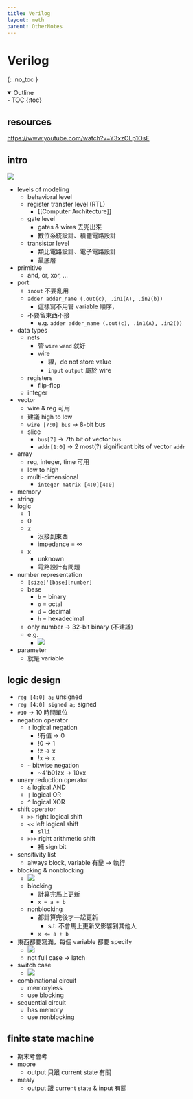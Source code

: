 ```yaml
---
title: Verilog
layout: meth
parent: OtherNotes
---
```

# Verilog
{: .no_toc }

<details open markdown="block">
  <summary>
    Outline
  </summary>
- TOC
{:toc}
</details>

## resources
https://www.youtube.com/watch?v=Y3xzOLp1OsE

## intro

![](https://i.imgur.com/7ytJc9s.png)

- levels of modeling
	- behavioral level
	- register transfer level (RTL)
		- [[Computer Architecture]]
	- gate level
		- gates & wires 去兜出來
		- 數位系統設計、積體電路設計
	- transistor level
		- 類比電路設計、電子電路設計
		- 最底層
- primitive
	- and, or, xor, ...
- port
	- `inout` 不要亂用
	- `adder adder_name (.out(c), .in1(A), .in2(b))`
		- 這樣寫不用管 variable 順序，
	- 不要留東西不接
		- e.g. `adder adder_name (.out(c), .in1(A), .in2())`
- data types
	- nets
		- 管 `wire` `wand` 就好
		- wire
			- 線，do not store value
			- `input` `output` 屬於 wire
	- registers
		- flip-flop
	- integer
- vector
	- wire & reg 可用
	- 建議 high to low
	- `wire [7:0] bus` → 8-bit bus
	- slice
		- `bus[7]` → 7th bit of vector `bus`
		- `addr[1:0]` → 2 most(?) significant bits of vector `addr`
- array
	- reg, integer, time 可用
	- low to high
	- multi-dimensional
		- `integer matrix [4:0][4:0]`
- memory
- string
- logic
	- 1
	- 0
	- z
		- 沒接到東西
		- impedance = $\infty$
	- x
		- unknown
		- 電路設計有問題
- number representation
	- `[size]'[base][number]`
	- base
		- `b` = binary
		- `o` = octal
		- `d` = decimal
		- `h` = hexadecimal
	- only number → 32-bit binary (不建議)
	- e.g.
		- ![](https://i.imgur.com/0KdXdyH.png)
- parameter
	- 就是 variable

## logic design
- `reg [4:0] a;` unsigned
- `reg [4:0] signed a;` signed
- `#10` → 10 時間單位
- negation operator
	- `!` logical negation
		- !有值 → 0
		- !0 → 1
		- !z → x
		- !x → x
	- `~` bitwise negation
		- ~4'b01zx → 10xx
- unary reduction operator
	- `&` logical AND
	- `|` logical OR
	- `^` logical XOR
- shift operator
	- `>>` right logical shift
	- `<<` left logical shift
		- `slli`
	- `>>>` right arithmetic shift
		- 補 sign bit
- sensitivity list
	- always block, variable 有變 → 執行
- blocking & nonblocking
	- ![](https://i.imgur.com/s7tkR3K.png)
	- blocking
		- 計算完馬上更新
		- `x = a + b`
	- nonblocking
		- 都計算完後才一起更新
			- s.t. 不會馬上更新又影響到其他人
		- `x <= a + b`
- 東西都要寫滿，每個 variable 都要 specify
	- ![](https://i.imgur.com/AiY9jZM.png)
	- not full case → latch
- switch case
	- ![](https://i.imgur.com/RQeo9Mb.png)
- combinational circuit
	- memoryless
	- use blocking
- sequential circuit
	- has memory
	- use nonblocking

## finite state machine
- 期末考會考
- moore
	- output 只跟 current state 有關
- mealy
	- output 跟 current state & input 有關